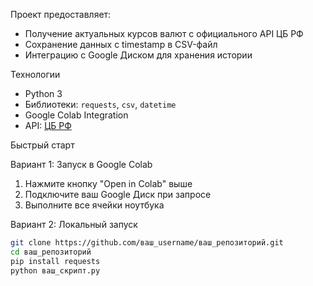 Проект предоставляет:
- Получение актуальных курсов валют с официального API ЦБ РФ
- Сохранение данных с timestamp в CSV-файл
- Интеграцию с Google Диском для хранения истории

 Технологии
- Python 3
- Библиотеки: `requests`, `csv`, `datetime`
- Google Colab Integration
- API: [ЦБ РФ](https://www.cbr-xml-daily.ru/)

Быстрый старт

Вариант 1: Запуск в Google Colab
1. Нажмите кнопку "Open in Colab" выше
2. Подключите ваш Google Диск при запросе
3. Выполните все ячейки ноутбука

Вариант 2: Локальный запуск
```bash
git clone https://github.com/ваш_username/ваш_репозиторий.git
cd ваш_репозиторий
pip install requests
python ваш_скрипт.py
